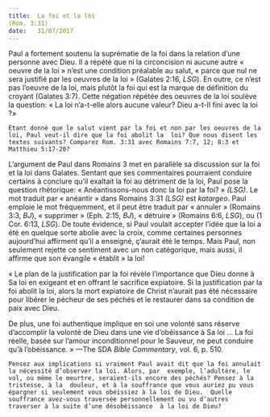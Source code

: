 ```yaml
---
title:  La foi et la loi 
(Rom. 3:31)
date:   31/07/2017
---
```


Paul a fortement soutenu la suprématie de la foi dans la relation d’une personne avec Dieu. Il a répété que ni la  circoncision ni aucune autre « oeuvre de la loi » n’est une condition préalable au salut, « parce que nul ne sera  justifié par les oeuvres de la loi » (Galates 2:16, *LSG*). En outre, ce n’est pas l’oeuvre de la loi, mais plutôt la foi  qui est la marque de définition du croyant (Galates 3:7). Cette négation répétée des oeuvres de la loi soulève la  question: « La loi n’a-t-elle alors aucune valeur? Dieu a-t-Il fini avec la loi ?» 

`Étant donné que le salut vient par la foi et non par les oeuvres de la loi, Paul veut-il dire que la foi abolit la  loi? Que nous disent les textes suivants? Comparez Rom. 3:31 avec Romains 7:7, 12; 8:3 et Matthieu 5:17-20?`

L’argument de Paul dans Romains 3 met en parallèle sa discussion sur la foi et la loi dans Galates. Sentant que  ses commentaires pourraient conduire certains à conclure qu’il exaltait la foi au détriment de la loi, Paul pose  la question rhétorique: « Anéantissons-nous donc la loi par la foi? » *(LSG)*. Le mot traduit par « anéantir » dans  Romains 3:31 *(LSG)* est *katargeo*. Paul emploie le mot fréquemment, et il peut être traduit par « annuler »  (Romains 3:3, *BJ*), « supprimer » (Eph. 2:15, *BJ*), « détruire » (Romains 6:6, *LSG*), ou (1 Cor. 6:13, *LSG*). De toute  évidence, si Paul voulait accepter l’idée que la loi a été en quelque sorte abolie avec la croix, comme certaines  personnes aujourd’hui affirment qu’il a enseigné, ç’aurait été le temps. Mais Paul, non seulement rejette ce  sentiment avec un non catégorique, mais aussi, il affirme que son évangile « établit » la loi! 

« Le plan de la justification par la foi révèle l’importance que Dieu donne à Sa loi en exigeant et en offrant le  sacrifice expiatoire. Si la justification par la foi abolit la loi, alors la mort expiatoire de Christ n’aurait pas été  nécessaire pour libérer le pécheur de ses péchés et le restaurer dans sa condition de paix avec Dieu. 

De plus, une foi authentique implique en soi une volonté sans réserve d’accomplir la volonté de Dieu dans une  vie d’obéissance à Sa loi … La foi réelle, basée sur l’amour inconditionnel pour le Sauveur, ne peut conduire qu’à l’obéissance. » —The SDA *Bible Commentary*, vol. 6, p. 510.

`Pensez aux implications si vraiment Paul avait dit que la foi annulait la nécessité d’observer la loi. Alors, par  exemple, l’adultère, le vol, ou même le meurtre, seraient-ils encore des péchés? Pensez à la tristesse, à la  douleur, et à la souffrance que vous auriez pu vous épargner si seulement vous obéissiez à la loi de Dieu.  Quelle souffrance avez-vous traversée personnellement ou vu d’autres traverser à la suite d’une désobéissance  à la loi de Dieu?`
